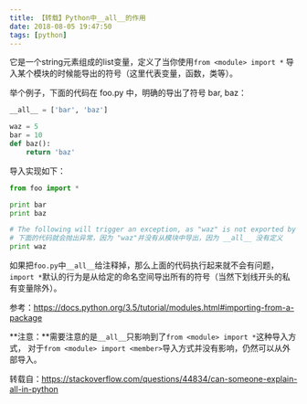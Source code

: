 ```yaml
---
title: 【转载】Python中__all__的作用
date: 2018-08-05 19:47:50
tags: [python]
---
```


它是一个string元素组成的list变量，定义了当你使用`from <module> import *`
导入某个模块的时候能导出的符号（这里代表变量，函数，类等）。

举个例子，下面的代码在 foo.py 中，明确的导出了符号 bar, baz：

```python
__all__ = ['bar', 'baz']

waz = 5
bar = 10
def baz():
    return 'baz'
```

导入实现如下：

```python
from foo import *

print bar
print baz

# The following will trigger an exception, as "waz" is not exported by the module
# 下面的代码就会抛出异常，因为 "waz"并没有从模块中导出，因为 __all__ 没有定义
print waz
```

如果把`foo.py`中`__all__`给注释掉，那么上面的代码执行起来就不会有问题，
`import *`默认的行为是从给定的命名空间导出所有的符号（当然下划线开头的私有变量除外）。

参考：https://docs.python.org/3.5/tutorial/modules.html#importing-from-a-package

**注意：**需要注意的是`__all__`只影响到了`from <module> import *`这种导入方式，
对于`from <module> import <member>`导入方式并没有影响，仍然可以从外部导入。


转载自：https://stackoverflow.com/questions/44834/can-someone-explain-all-in-python

